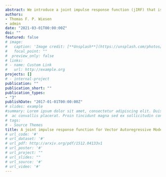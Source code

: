 ```yaml
---
abstract: We introduce a joint impulse response function (jIRF) that is independent of the order of the variables and allows for simultaneous shocks from multiple variables in the VAR, rather than one at a time as in the generalized IRF.  Many applications call for measuring the response due to shocks from several variables at once.  The proposed jIRF controls for the cross-correlations of the several simultaneous shocks.  As an application of the jIRF, we study the effect of the COVID-19 pandemic on Trans-Atlantic volatility transmissions across large financial institutions and show that simply summing the generalized IRFs overestimates volatility transmissions.      
authors:
- Thomas F. P. Wiesen
- admin
date: "2021-03-01T00:00:00Z"
doi: ""
featured: false
# image:
#   caption: 'Image credit: [**Unsplash**](https://unsplash.com/photos/s9CC2SKySJM)'
#   focal_point: ""
#  preview_only: false
# links:
# - name: Custom Link
#   url: http://example.org
projects: []
# - internal-project
publication: ""
publication_short: ""
publication_types:
- "3"
publishDate: "2017-01-01T00:00:00Z"
# slides: example
#summary: Lorem ipsum dolor sit amet, consectetur adipiscing elit. Duis posuere tellus
#  ac convallis placerat. Proin tincidunt magna sed ex sollicitudin condimentum.
# tags:
# - Source Themes
title: A joint impulse response function for Vector Autoregressive Models
# url_code: '#'
# url_dataset: '#'
# url_pdf: http://arxiv.org/pdf/1512.04133v1
# url_poster: '#'
# url_project: ""
# url_slides: ""
# url_source: '#'
# url_video: '#'
---
```

